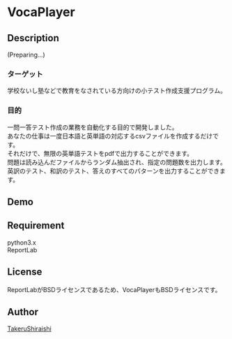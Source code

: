 VocaPlayer
====

## Description

(Preparing...)

### ターゲット  
学校ないし塾などで教育をなされている方向けの小テスト作成支援プログラム。

### 目的  
一問一答テスト作成の業務を自動化する目的で開発しました。  
あなたの仕事は一度日本語と英単語の対応するcsvファイルを作成するだけです。  
それだけで、無限の英単語テストをpdfで出力することができます。  
問題は読み込んだファイルからランダム抽出され、指定の問題数を出力します。
英訳のテスト、和訳のテスト、答えのすべてのパターンを出力することができます。  

## Demo

## Requirement
python3.x  
ReportLab

## License

ReportLabがBSDライセンスであるため、VocaPlayerもBSDライセンスです。


## Author

[TakeruShiraishi](https://github.com/TakeruShiraishi)
